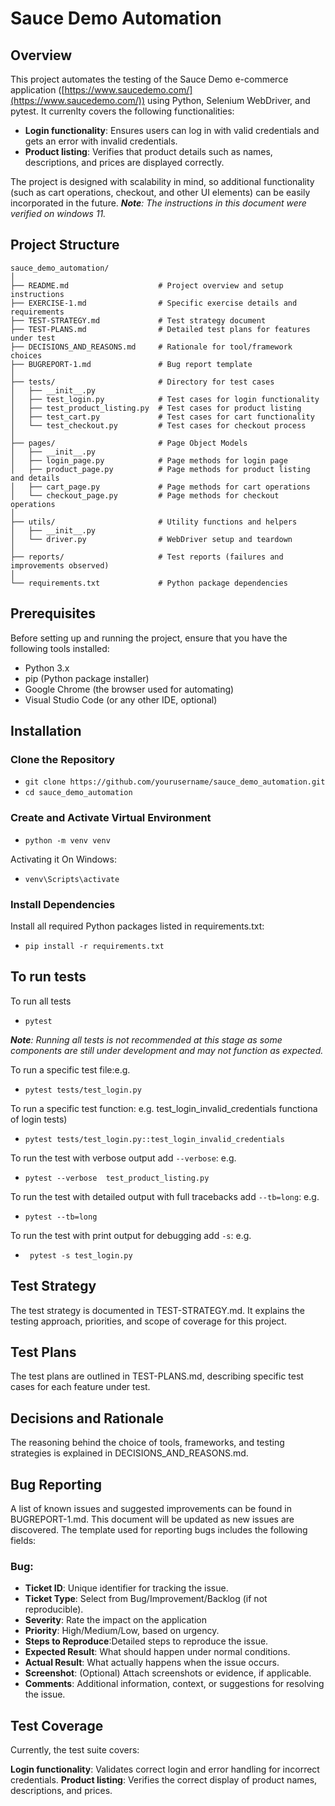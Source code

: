 # Sauce Demo Automation

## Overview
This project automates the testing of the Sauce Demo e-commerce application ([https://www.saucedemo.com/](https://www.saucedemo.com/)) using Python, Selenium WebDriver, and pytest. It currenlty covers the following functionalities:
- **Login functionality**: Ensures users can log in with valid credentials and gets an error with invalid credentials.
- **Product listing**: Verifies that product details such as names, descriptions, and prices are displayed correctly.

The project is designed with scalability in mind, so additional functionality (such as cart operations, checkout, and other UI elements) can be easily incorporated in the future.
***Note**: The instructions in this document were verified on windows 11.*
## Project Structure

```plaintext
sauce_demo_automation/
│
├── README.md                    # Project overview and setup instructions
├── EXERCISE-1.md                # Specific exercise details and requirements
├── TEST-STRATEGY.md             # Test strategy document
├── TEST-PLANS.md                # Detailed test plans for features under test
├── DECISIONS_AND_REASONS.md     # Rationale for tool/framework choices
├── BUGREPORT-1.md               # Bug report template
│
├── tests/                       # Directory for test cases
│   ├── __init__.py
│   ├── test_login.py            # Test cases for login functionality
│   ├── test_product_listing.py  # Test cases for product listing
│   ├── test_cart.py             # Test cases for cart functionality
│   └── test_checkout.py         # Test cases for checkout process
│
├── pages/                       # Page Object Models
│   ├── __init__.py
│   ├── login_page.py            # Page methods for login page
│   ├── product_page.py          # Page methods for product listing and details
│   ├── cart_page.py             # Page methods for cart operations
│   └── checkout_page.py         # Page methods for checkout operations
│
├── utils/                       # Utility functions and helpers
│   ├── __init__.py
│   └── driver.py                # WebDriver setup and teardown
│
├── reports/                     # Test reports (failures and improvements observed)
│
└── requirements.txt             # Python package dependencies
```

## Prerequisites
Before setting up and running the project, ensure that you have the following tools installed:

- Python 3.x
- pip (Python package installer)
- Google Chrome (the browser used for automating)
- Visual Studio Code (or any other IDE, optional)

## Installation 
### Clone the Repository 
- ``git clone https://github.com/yourusername/sauce_demo_automation.git``
- ``cd sauce_demo_automation``

### Create and Activate Virtual Environment
- ``python -m venv venv``

Activating it On Windows:

- ``venv\Scripts\activate``

### Install Dependencies
Install all required Python packages listed in requirements.txt:

- ``pip install -r requirements.txt``

## To run tests
To run all tests
- ``pytest``

***Note**: Running all tests is not recommended at this stage as some components are still under development and may not function as expected.*

To run a specific test file:e.g.
- ``pytest tests/test_login.py``

To run a specific test function: e.g. test_login_invalid_credentials functiona of login tests)
- ``pytest tests/test_login.py::test_login_invalid_credentials``

To run the test with verbose output add `--verbose`: e.g.
- ``pytest --verbose  test_product_listing.py``

To run the test with detailed output with full tracebacks add `--tb=long`: e.g.
- ``pytest --tb=long``

To run the test with print output for debugging add `-s`: e.g.
- `` pytest -s test_login.py``



## Test Strategy
The test strategy is documented in TEST-STRATEGY.md. It explains the testing approach, priorities, and scope of coverage for this project.

## Test Plans
The test plans are outlined in TEST-PLANS.md, describing specific test cases for each feature under test.

## Decisions and Rationale
The reasoning behind the choice of tools, frameworks, and testing strategies is explained in DECISIONS_AND_REASONS.md.

## Bug Reporting
A list of known issues and suggested improvements can be found in BUGREPORT-1.md. This document will be updated as new issues are discovered. The template used for reporting bugs includes the following fields:
### Bug: 
- **Ticket ID**: Unique identifier for tracking the issue.
- **Ticket Type**: Select from Bug/Improvement/Backlog (if not reproducible).
- **Severity**: Rate the impact on the application 
- **Priority**: High/Medium/Low, based on urgency.
- **Steps to Reproduce**:Detailed steps to reproduce the issue.
- **Expected Result**: What should happen under normal conditions.
- **Actual Result**: What actually happens when the issue occurs.
- **Screenshot**:  (Optional) Attach screenshots or evidence, if applicable.
- **Comments**: Additional information, context, or suggestions for resolving the issue.

## Test Coverage
Currently, the test suite covers:

**Login functionality**: Validates correct login and error handling for incorrect credentials.
**Product listing**: Verifies the correct display of product names, descriptions, and prices.










